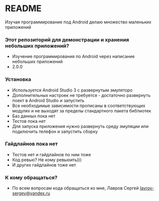 # README #

Изучая программирование под Android делаю множество маленьких приложений
 
### Этот репозиторий для демонстрации и хранения небольших приложений? ###

* Изучение программирования по Android через написание небольших приложений
* 2.0.0

### Установка ###

* Используется Android Studio 3 с развернутым эмуляторо
* Дополнительных настроек не требуется - достаточно развернуть поект в Android Studio и запустить
* Все необходимые зависимости прописаны в соответствующих модулях и не выходят за пределы стандартного пакета библиотек
* Баз данных пока нет
* Тестов пока нет
* Для запуска приложения нужно развернуть среду эмуляции или подключить телефон и запустить сборку

### Гайдлайнов пока нет ###

* Тестов нет и гайдлайнов по ним тоже
* Код ревью? Не кому ревьюить)))
* И других гайдлайнов тоже нет

### К кому обращаться? ###

* По всем вопросам кода обращаться ко мне, Лавров Сергей lavrov-sergey@yandex.ru